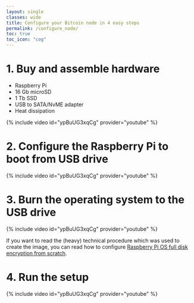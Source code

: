 ```yaml
---
layout: single
classes: wide
title: Configure your Bitcoin node in 4 easy steps 
permalink: /configure_node/
toc: true
toc_icon: "cog"
---
```


# 1. Buy and assemble hardware

* Raspberry Pi 
* 16 Gb microSD
* 1 Tb SSD
* USB to SATA/NvME adapter
* Heat dissipation

{% include video id="ypBuUG3xqCg" provider="youtube" %}

# 2. Configure the Raspberry Pi to boot from USB drive

{% include video id="ypBuUG3xqCg" provider="youtube" %}

# 3. Burn the operating system to the USB drive

{% include video id="ypBuUG3xqCg" provider="youtube" %}

If you want to read the (heavy) technical procedure which was used to create the image, you can read how to configure [Raspberry Pi OS full disk encryption from scratch](configure_fde).

# 4. Run the setup

{% include video id="ypBuUG3xqCg" provider="youtube" %}

